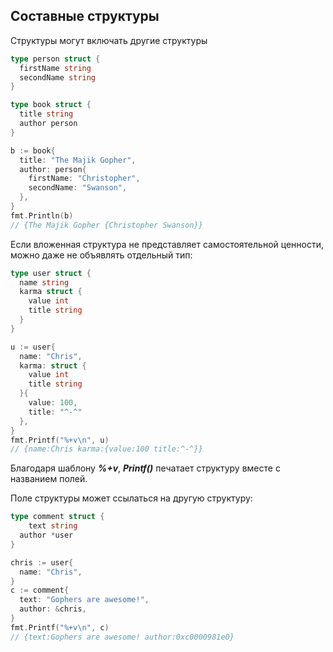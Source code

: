 ## Составные структуры

Структуры могут включать другие структуры 

```go
type person struct {
  firstName string
  secondName string
}

type book struct {
  title string
  author person
}
```

```go
b := book{
  title: "The Majik Gopher",
  author: person{
    firstName: "Christopher",
    secondName: "Swanson",
  },
}
fmt.Println(b)
// {The Majik Gopher {Christopher Swanson}}
```

Если вложенная структура не представляет самостоятельной ценности, можно даже не объявлять отдельный тип:

```go
type user struct {
  name string
  karma struct {
    value int
    title string
  }
}
```

```go
u := user{
  name: "Chris",
  karma: struct {
    value int
    title string 
  }{
    value: 100,
    title: "^-^"
  },
}
fmt.Printf("%+v\n", u)
// {name:Chris karma:{value:100 title:^-^}}
```

Благодаря шаблону ***%+v***, ***Printf()*** печатает структуру вместе с названием полей.

Поле структуры может ссылаться на другую структуру:

```go
type comment struct {
	text string
  author *user
}
```

```go
chris := user{
  name: "Chris",
}
c := comment{
  text: "Gophers are awesome!",
  author: &chris,
}
fmt.Printf("%+v\n", c)
// {text:Gophers are awesome! author:0xc0000981e0}
```

